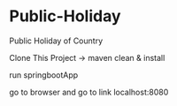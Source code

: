 # Public-Holiday
Public Holiday of Country

Clone This Project -> maven clean & install

run springbootApp

go to browser and go to link localhost:8080

